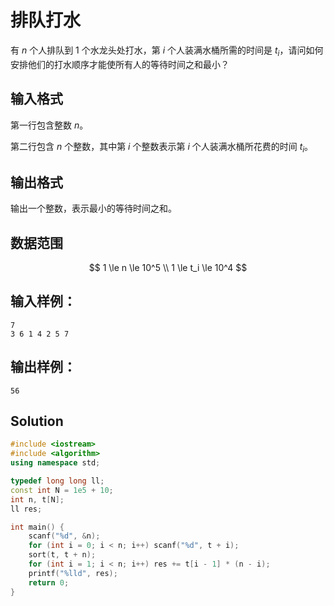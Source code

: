 # 排队打水

有 $n$ 个人排队到 $1$ 个水龙头处打水，第 $i$ 个人装满水桶所需的时间是 $t_i$，请问如何安排他们的打水顺序才能使所有人的等待时间之和最小？

## 输入格式

第一行包含整数 $n$。

第二行包含 $n$ 个整数，其中第 $i$ 个整数表示第 $i$ 个人装满水桶所花费的时间 $t_i$。

## 输出格式

输出一个整数，表示最小的等待时间之和。

## 数据范围

$$
1 \le n \le 10^5 \\
1 \le t_i \le 10^4
$$

## 输入样例：

```text
7
3 6 1 4 2 5 7
```

## 输出样例：

```text
56
```

## Solution

```Cpp
#include <iostream>
#include <algorithm>
using namespace std;

typedef long long ll;
const int N = 1e5 + 10;
int n, t[N];
ll res;

int main() {
    scanf("%d", &n);
    for (int i = 0; i < n; i++) scanf("%d", t + i);
    sort(t, t + n);
    for (int i = 1; i < n; i++) res += t[i - 1] * (n - i);
    printf("%lld", res);
    return 0;
}
```
